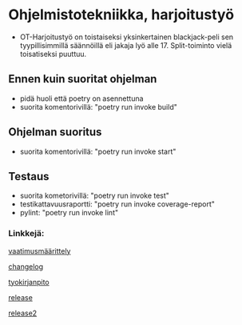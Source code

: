# Ohjelmistotekniikka, harjoitustyö
- OT-Harjoitustyö on toistaiseksi yksinkertainen blackjack-peli sen tyypillisimmillä säännöillä eli jakaja lyö alle 17. Split-toiminto vielä toisatiseksi puuttuu.

## Ennen kuin suoritat ohjelman
- pidä huoli että poetry on asennettuna
- suorita komentorivillä: "poetry run invoke build"

## Ohjelman suoritus
- suorita komentorivillä: "poetry run invoke start"

## Testaus
- suorita kometorivillä: "poetry run invoke test"
- testikattavuusraportti: "poetry run invoke coverage-report"
- pylint: "poetry run invoke lint"

### Linkkejä:  
[vaatimusmäärittely](https://github.com/eartto/ot-harjoitustyo/blob/main/doukumentaatio/vaatimusmaarittely.md)

[changelog](https://github.com/eartto/ot-harjoitustyo/blob/main/doukumentaatio/changelog.md)

[tyokirjanpito](https://github.com/eartto/ot-harjoitustyo/blob/main/doukumentaatio/tuntikirjanpito.md)

[release](https://github.com/eartto/ot-harjoitustyo/releases/tag/viikko5)

[release2](https://github.com/eartto/ot-harjoitustyo/releases/tag/viikko6)
